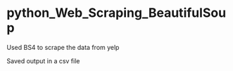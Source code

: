 # python_Web_Scraping_BeautifulSoup

Used BS4 to scrape the data from yelp

Saved output in a csv file
